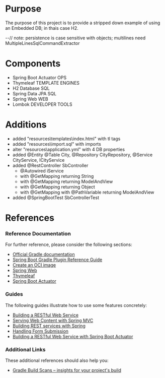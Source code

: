 # Purpose

The purpose of this project is to provide a stripped down example of using an Embedded DB; in thais case H2.

--// note: persistence is case sensitive with objects; multilines need MultipleLinesSqlCommandExtractor

# Components

* Spring Boot		Actuator OPS
* Thymeleaf		    TEMPLATE ENGINES
* H2 Database		SQL
* Spring Data JPA	SQL
* Spring Web		WEB
* Lombok			DEVELOPER TOOLS

# Additions

* added "resources\templates\index.html" with tl tags
* added "resources\import.sql" with imports
* alter "resources\application.yml" with 4 DB properties
* added @Entity @Table City, @Repository CityRepository, @Service CityService, ICityService
* added @RestController SbController
  * @Autowired iService
  * with @GetMapping returning String
  * with @GetMapping returning ModelAndView
  * with @GetMapping returning Object
  * with @GetMapping with @PathVariable returning ModelAndView
* added @SpringBootTest SbControllerTest

# References

### Reference Documentation
For further reference, please consider the following sections:

* [Official Gradle documentation](https://docs.gradle.org)
* [Spring Boot Gradle Plugin Reference Guide](https://docs.spring.io/spring-boot/docs/2.5.5/gradle-plugin/reference/html/)
* [Create an OCI image](https://docs.spring.io/spring-boot/docs/2.5.5/gradle-plugin/reference/html/#build-image)
* [Spring Web](https://docs.spring.io/spring-boot/docs/2.5.5/reference/htmlsingle/#boot-features-developing-web-applications)
* [Thymeleaf](https://docs.spring.io/spring-boot/docs/2.5.5/reference/htmlsingle/#boot-features-spring-mvc-template-engines)
* [Spring Boot Actuator](https://docs.spring.io/spring-boot/docs/2.5.5/reference/htmlsingle/#production-ready)

### Guides
The following guides illustrate how to use some features concretely:

* [Building a RESTful Web Service](https://spring.io/guides/gs/rest-service/)
* [Serving Web Content with Spring MVC](https://spring.io/guides/gs/serving-web-content/)
* [Building REST services with Spring](https://spring.io/guides/tutorials/bookmarks/)
* [Handling Form Submission](https://spring.io/guides/gs/handling-form-submission/)
* [Building a RESTful Web Service with Spring Boot Actuator](https://spring.io/guides/gs/actuator-service/)

### Additional Links
These additional references should also help you:

* [Gradle Build Scans – insights for your project's build](https://scans.gradle.com#gradle)

